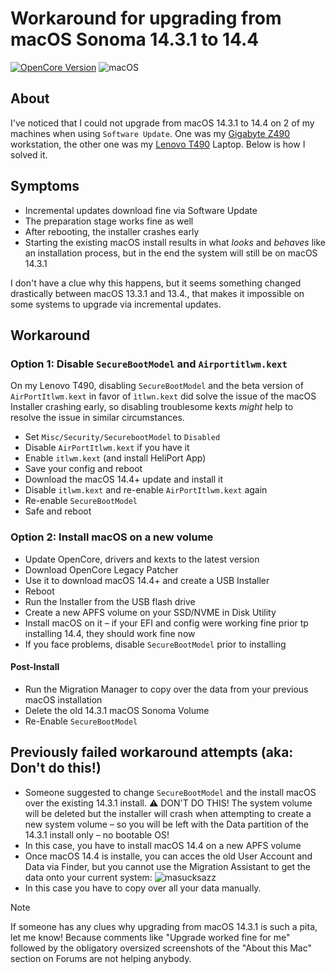 # Workaround for upgrading from macOS Sonoma 14.3.1 to 14.4

[![OpenCore Version](https://img.shields.io/badge/OpenCore_Version:-0.9.9+-success.svg)](https://github.com/acidanthera/OpenCorePkg) ![macOS](https://img.shields.io/badge/Supported_macOS:-≤14.4-white.svg)

## About
I've noticed that I could not upgrade from macOS 14.3.1 to 14.4 on 2 of my machines when using `Software Update`. One was my [Gigabyte Z490](https://github.com/5T33Z0/Gigabyte-Z490-Vision-G-Hackintosh-OpenCore) workstation, the other one was my [Lenovo T490](https://github.com/5T33Z0/Thinkpad-T490-Hackintosh-OpenCore) Laptop. Below is how I solved it.

##  Symptoms

- Incremental updates download fine via Software Update
- The preparation stage works fine as well
- After rebooting, the installer crashes early
- Starting the existing macOS install results in what _looks_ and _behaves_ like an installation process, but in the end the system will still be on macOS 14.3.1

I don't have a clue why this happens, but it seems something changed drastically between macOS 13.3.1 and 13.4., that makes it impossible on some systems to upgrade via incremental updates.

## Workaround

### Option 1: Disable `SecureBootModel` and `Airportitlwm.kext`

On my Lenovo T490, disabling `SecureBootModel` and the beta version of `AirPortItlwm.kext` in favor of `ìtlwn.kext` did solve the issue of the macOS Installer crashing early, so disabling troublesome kexts *might* help to resolve the issue in similar circumstances.

- Set `Misc/Security/SecurebootModel` to `Disabled`
- Disable `AirPortItlwm.kext` if you have it
- Enable `itlwm.kext` (and install HeliPort App)
- Save your config and reboot
- Download the macOS 14.4+ update and install it
- Disable `itlwm.kext` and re-enable `AirPortItlwm.kext` again
- Re-enable `SecureBootModel`
- Safe and reboot

### Option 2: Install macOS on a new volume

- Update OpenCore, drivers and kexts to the latest version
- Download OpenCore Legacy Patcher
- Use it to download macOS 14.4+ and create a USB Installer
- Reboot
- Run the Installer from the USB flash drive
- Create a new APFS volume on your SSD/NVME in Disk Utility
- Install macOS on it – if your EFI and config were working fine prior tp installing 14.4, they should work fine now
- If you face problems, disable `SecureBootModel` prior to installing

#### Post-Install

- Run the Migration Manager to copy over the data from your previous macOS installation
- Delete the old 14.3.1 macOS Sonoma Volume 
- Re-Enable `SecureBootModel`

## Previously failed workaround attempts (aka: Don't do this!)

- Someone suggested to change `SecureBootModel` and the install macOS over the existing 14.3.1 install. ⚠️ DON'T DO THIS! The system volume will be deleted but the installer will crash when attempting to create a new system volume – so you will be left with the Data partition of the 14.3.1 install only – no bootable OS!
- In this case, you have to install macOS 14.4 on a new APFS volume
- Once macOS 14.4 is installe, you can acces the old User Account and Data via Finder, but you cannot use the Migration Assistant to get the data onto your current system: ![masucksazz](https://github.com/5T33Z0/OC-Little-Translated/assets/76865553/2c850846-ee6d-4b37-8af0-f0522a83c96b)
- In this case you have to copy over all your data manually.

> [!NOTE]
> 
> If someone has any clues why upgrading from macOS 14.3.1 is such a pita, let me know! Because comments like "Upgrade worked fine for me" followed by the obligatory oversized screenshots of the "About this Mac" section on Forums are not helping anybody.
